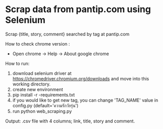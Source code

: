 # Scrap data from pantip.com using Selenium

Scrap {title, story, comment} searched by tag at pantip.com

How to check chrome version : 
* Open chrome -> Help -> About google chrome 

How to run: 
1. download selenium driver at https://chromedriver.chromium.org/downloads and move into this working directory.
2. create new environment
3. pip install -r -requirements.txt
4. if you would like to get new tag, you can change 'TAG_NAME' value in config.py (default='ความรักวัยรุ่น')
5. run python web_scraping.py

Output: .csv file with 4 columns; link, title, story and comment.

